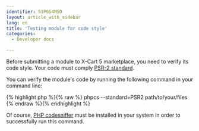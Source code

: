 ```yaml
---
identifier: S1P6S4MSD
layout: article_with_sidebar
lang: en
title: 'Testing module for code style'
categories:
  - Developer docs

---
```



Before submitting a module to X-Cart 5 marketplace, you need to verify its code style. Your code must comply [PSR-2 standard](http://www.php-fig.org/psr/psr-2/).

You can verify the module's code by running the following command in your command line:

{% highlight php %}{% raw %}
phpcs --standard=PSR2 path/to/your/files
{% endraw %}{% endhighlight %}

Of course, [PHP codesniffer](https://github.com/squizlabs/PHP_CodeSniffer) must be installed in your system in order to successfully run this command.